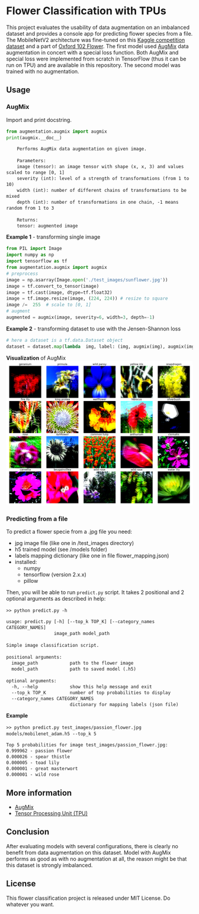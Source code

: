 # Flower Classification with TPUs 

This project evaluates the usability of data augmentation on an imbalanced dataset and provides a console app for predicting flower species from a file. The MobileNetV2 architecture was fine-tuned on this [Kaggle competition dataset](https://www.kaggle.com/c/flower-classification-with-tpus/data) and a part of [Oxford 102 Flower](https://www.kaggle.com/szacho/oxford-102-for-tpu-competition). The first model used [AugMix](https://arxiv.org/pdf/1912.02781.pdf) data augmentation in concert with a special loss function. Both AugMix and special loss were implemented from scratch in TensorFlow (thus it can be run on TPU) and are available in this repository. The second model was trained with no augmentation. 

## Usage
### AugMix
Import and print docstring.
```python
from augmentation.augmix import augmix
print(augmix.__doc__)
```
```
    Performs AugMix data augmentation on given image.

    Parameters:
    image (tensor): an image tensor with shape (x, x, 3) and values scaled to range [0, 1]
    severity (int): level of a strength of transformations (from 1 to 10)
    width (int): number of different chains of transformations to be mixed
    depth (int): number of transformations in one chain, -1 means random from 1 to 3

    Returns:
    tensor: augmented image
```
**Example 1** - transforming single image
```python
from PIL import Image
import numpy as np
import tensorflow as tf
from augmentation.augmix import augmix
# preprocess
image = np.asarray(Image.open('./test_images/sunflower.jpg'))
image = tf.convert_to_tensor(image)
image = tf.cast(image, dtype=tf.float32)
image = tf.image.resize(image, (224, 224)) # resize to square
image /=  255  # scale to [0, 1]
# augment
augmented = augmix(image, severity=6, width=3, depth=-1)
```
**Example 2** - transforming dataset to use with the Jensen-Shannon loss
```python
# here a dataset is a tf.data.Dataset object
dataset = dataset.map(lambda  img, label: (img, augmix(img), augmix(img), label))
```
**Visualization** of AugMix
![visualization of augmix](https://raw.githubusercontent.com/szacho/flower-classification/master/augmentation/augmix_vis.png)
### Predicting from a file
To predict a flower specie from a .jpg file you need:
- jpg image file (like one in /test_images directory)
- h5 trained model (see /models folder)
- labels mapping dictionary (like one in file flower_mapping.json)
- installed: 
	- numpy
	- tensorflow (version 2.x.x)
	- pillow

Then, you will be able to run ```predict.py``` script. It takes 2 positional and 2 optional arguments as described in help:

```>> python predict.py -h```
```
usage: predict.py [-h] [--top_k TOP_K] [--category_names CATEGORY_NAMES]
                  image_path model_path

Simple image classification script.

positional arguments:
  image_path            path to the flower image
  model_path            path to saved model (.h5)

optional arguments:
  -h, --help            show this help message and exit
  --top_k TOP_K         number of top probabilities to display
  --category_names CATEGORY_NAMES
                        dictionary for mapping labels (json file)
```
**Example**

```>> python predict.py test_images/passion_flower.jpg models/mobilenet_adam.h5 --top_k 5```
```
Top 5 probabilities for image test_images/passion_flower.jpg:
0.999962 - passion flower
0.000026 - spear thistle
0.000005 - toad lily
0.000001 - great masterwort
0.000001 - wild rose
```

## More information
- [AugMix](https://arxiv.org/pdf/1912.02781.pdf)
- [Tensor Processing Unit (TPU)](https://www.kaggle.com/docs/tpu) 

## Conclusion
After evaluating models with several configurations, there is clearly no benefit from data augmentation on this dataset. Model with AugMix performs as good as with no augmentation at all, the reason might be that this dataset is strongly imbalanced. 
 
 ## License
This flower classification project is released under MIT License. Do whatever you want. 
